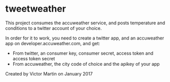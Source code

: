 # tweetweather

This project consumes the accuweather service, and posts temperature and conditions to a twitter account of your choice. 

In order for it to work, you need to create a twitter app, and an accuweather app on developer.accuweather.com, and get:

* From twitter, an consumer key, consumer secret, access token and access token secret
* From accuweather, the city code of choice and the apikey of your app

Created by Victor Martin on January 2017
